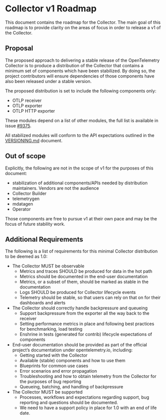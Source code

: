 # Collector v1 Roadmap

This document contains the roadmap for the Collector. The main goal of this roadmap is to provide clarity on the areas of focus in order to release a v1 of the Collector.

## Proposal

The proposed approach to delivering a stable release of the OpenTelemetry Collector is to produce a distribution of the Collector that contains a minimum set of components which have been stabilized. By doing so, the project contributors will ensure dependencies of those components have also been released under a stable version.

The proposed distribution is set to include the following components only:

- OTLP receiver
- OTLP exporter
- OTLP HTTP exporter

These modules depend on a list of other modules, the full list is available in issue [#9375](https://github.com/open-telemetry/opentelemetry-collector/issues/9375).

All stabilized modules will conform to the API expectations outlined in the [VERSIONING.md](../VERSIONING.md) document.

## Out of scope

Explicitly, the following are not in the scope of v1 for the purposes of this document:

* stabilization of additional components/APIs needed by distribution maintainers. Vendors are not the audience
* Collector Builder
* telemetrygen
* mdatagen
* Operator

Those components are free to pursue v1 at their own pace and may be the focus of future stability work.

## Additional Requirements

The following is a list of requirements for this minimal Collector distribution to be deemed as 1.0:

* The Collector MUST be observable
  * Metrics and traces SHOULD be produced for data in the hot path
  * Metrics should be documented in the end-user documentation
  * Metrics, or a subset of them, should be marked as stable in the documentation
  * Logs SHOULD be produced for Collector lifecycle events
  * Telemetry should be stable, so that users can rely on that on for their dashboards and alerts
* The Collector should correctly handle backpressure and queueing
  * Support backpressure from the exporter all the way back to the receiver
  * Setting performance metrics in place and following best practices for benchmarking, load testing
  * Enshrine in tests (generated for contrib) lifecycle expectations of components
* End-user documentation should be provided as part of the official project’s documentation under opentelemetry.io, including:
  * Getting started with the Collector
  * Available (stable) components and how to use them
  * Blueprints for common use cases
  * Error scenarios and error propagation
  * Troubleshooting and how to obtain telemetry from the Collector for the purposes of bug reporting
  * Queueing, batching, and handling of backpressure
* The Collector MUST be supported
  * Processes, workflows and expectations regarding support, bug reporting and questions should be documented.
  * We need to have a support policy in place for 1.0 with an end of life date.
